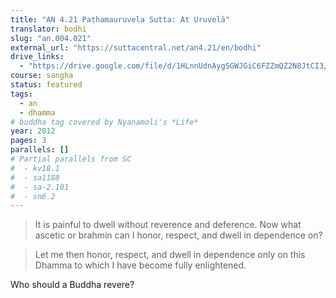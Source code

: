 ```yaml
---
title: "AN 4.21 Paṭhamauruvela Sutta: At Uruvelā"
translator: bodhi
slug: "an.004.021"
external_url: "https://suttacentral.net/an4.21/en/bodhi"
drive_links:
  - "https://drive.google.com/file/d/1HLnnUdnAygSGWJGiC6FZZmQZ2N8JtCI3/view?usp=drivesdk"
course: sangha
status: featured
tags:
  - an
  - dhamma
# buddha tag covered by Nyanamoli's *Life*
year: 2012
pages: 3
parallels: []
# Partial parallels from SC
#  - kv18.1
#  - sa1188
#  - sa-2.101
#  - sn6.2
---
```


> It is painful to dwell without reverence and deference. Now what ascetic or brahmin can I honor, respect, and dwell in dependence on?

> Let me then honor, respect, and dwell in dependence only on this Dhamma to which I have become fully enlightened.

Who should a Buddha revere?
